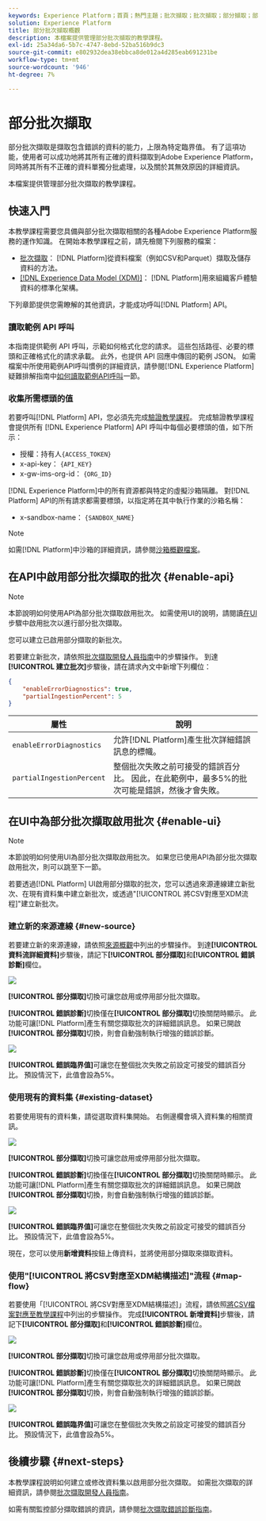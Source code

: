 ```yaml
---
keywords: Experience Platform；首頁；熱門主題；批次擷取；批次擷取；部分擷取；部分擷取錯誤；擷取錯誤；部分批次擷取；部分批次擷取；部分；擷取；擷取；
solution: Experience Platform
title: 部分批次擷取概觀
description: 本檔案提供管理部分批次擷取的教學課程。
exl-id: 25a34da6-5b7c-4747-8ebd-52ba516b9dc3
source-git-commit: e802932dea38ebbca8de012a4d285eab691231be
workflow-type: tm+mt
source-wordcount: '946'
ht-degree: 7%

---
```


# 部分批次擷取

部分批次擷取是擷取包含錯誤的資料的能力，上限為特定臨界值。 有了這項功能，使用者可以成功地將其所有正確的資料擷取到Adobe Experience Platform，同時將其所有不正確的資料單獨分批處理，以及關於其無效原因的詳細資訊。

本檔案提供管理部分批次擷取的教學課程。

## 快速入門

本教學課程需要您具備與部分批次擷取相關的各種Adobe Experience Platform服務的運作知識。 在開始本教學課程之前，請先檢閱下列服務的檔案：

- [批次擷取](./overview.md)： [!DNL Platform]從資料檔案（例如CSV和Parquet）擷取及儲存資料的方法。
- [[!DNL Experience Data Model (XDM)]](../../xdm/home.md)： [!DNL Platform]用來組織客戶體驗資料的標準化架構。

下列章節提供您需瞭解的其他資訊，才能成功呼叫[!DNL Platform] API。

### 讀取範例 API 呼叫

本指南提供範例 API 呼叫，示範如何格式化您的請求。 這些包括路徑、必要的標頭和正確格式化的請求承載。 此外，也提供 API 回應中傳回的範例 JSON。 如需檔案中所使用範例API呼叫慣例的詳細資訊，請參閱[!DNL Experience Platform]疑難排解指南中[如何讀取範例API呼叫](../../landing/troubleshooting.md#how-do-i-format-an-api-request)一節。

### 收集所需標頭的值

若要呼叫[!DNL Platform] API，您必須先完成[驗證教學課程](https://www.adobe.com/go/platform-api-authentication-en)。 完成驗證教學課程會提供所有 [!DNL Experience Platform] API 呼叫中每個必要標頭的值，如下所示：

- 授權：持有人`{ACCESS_TOKEN}`
- x-api-key： `{API_KEY}`
- x-gw-ims-org-id： `{ORG_ID}`

[!DNL Experience Platform]中的所有資源都與特定的虛擬沙箱隔離。 對[!DNL Platform] API的所有請求都需要標頭，以指定將在其中執行作業的沙箱名稱：

- x-sandbox-name： `{SANDBOX_NAME}`

>[!NOTE]
>
>如需[!DNL Platform]中沙箱的詳細資訊，請參閱[沙箱概觀檔案](../../sandboxes/home.md)。

## 在API中啟用部分批次擷取的批次 {#enable-api}

>[!NOTE]
>
>本節說明如何使用API為部分批次擷取啟用批次。 如需使用UI的說明，請閱讀[在UI](#enable-ui)步驟中啟用批次以進行部分批次擷取。

您可以建立已啟用部分擷取的新批次。

若要建立新批次，請依照[批次擷取開發人員指南](./api-overview.md)中的步驟操作。 到達&#x200B;**[!UICONTROL 建立批次]**&#x200B;步驟後，請在請求內文中新增下列欄位：

```json
{
    "enableErrorDiagnostics": true,
    "partialIngestionPercent": 5
}
```

| 屬性 | 說明 |
| -------- | ----------- |
| `enableErrorDiagnostics` | 允許[!DNL Platform]產生批次詳細錯誤訊息的標幟。 |
| `partialIngestionPercent` | 整個批次失敗之前可接受的錯誤百分比。 因此，在此範例中，最多5%的批次可能是錯誤，然後才會失敗。 |


## 在UI中為部分批次擷取啟用批次 {#enable-ui}

>[!NOTE]
>
>本節說明如何使用UI為部分批次擷取啟用批次。 如果您已使用API為部分批次擷取啟用批次，則可以跳至下一節。

若要透過[!DNL Platform] UI啟用部分擷取的批次，您可以透過來源連線建立新批次、在現有資料集中建立新批次，或透過&quot;[!UICONTROL 將CSV對應至XDM流程]&quot;建立新批次。

### 建立新的來源連線 {#new-source}

若要建立新的來源連線，請依照[來源概觀](../../sources/home.md)中列出的步驟操作。 到達&#x200B;**[!UICONTROL 資料流詳細資料]**&#x200B;步驟後，請記下&#x200B;**[!UICONTROL 部分擷取]**&#x200B;和&#x200B;**[!UICONTROL 錯誤診斷]**&#x200B;欄位。

![](../images/batch-ingestion/partial-ingestion/configure-batch.png)

**[!UICONTROL 部分擷取]**&#x200B;切換可讓您啟用或停用部分批次擷取。

**[!UICONTROL 錯誤診斷]**&#x200B;切換僅在&#x200B;**[!UICONTROL 部分擷取]**&#x200B;切換關閉時顯示。 此功能可讓[!DNL Platform]產生有關您擷取批次的詳細錯誤訊息。 如果已開啟&#x200B;**[!UICONTROL 部分擷取]**&#x200B;切換，則會自動強制執行增強的錯誤診斷。

![](../images/batch-ingestion/partial-ingestion/configure-batch-partial-ingestion-focus.png)

**[!UICONTROL 錯誤臨界值]**&#x200B;可讓您在整個批次失敗之前設定可接受的錯誤百分比。 預設情況下，此值會設為5%。

### 使用現有的資料集 {#existing-dataset}

若要使用現有的資料集，請從選取資料集開始。 右側邊欄會填入資料集的相關資訊。

![](../images/batch-ingestion/partial-ingestion/monitor-dataset.png)

**[!UICONTROL 部分擷取]**&#x200B;切換可讓您啟用或停用部分批次擷取。

**[!UICONTROL 錯誤診斷]**&#x200B;切換僅在&#x200B;**[!UICONTROL 部分擷取]**&#x200B;切換關閉時顯示。 此功能可讓[!DNL Platform]產生有關您擷取批次的詳細錯誤訊息。 如果已開啟&#x200B;**[!UICONTROL 部分擷取]**&#x200B;切換，則會自動強制執行增強的錯誤診斷。

![](../images/batch-ingestion/partial-ingestion/monitor-dataset-partial-ingestion-focus.png)

**[!UICONTROL 錯誤臨界值]**&#x200B;可讓您在整個批次失敗之前設定可接受的錯誤百分比。 預設情況下，此值會設為5%。

現在，您可以使用&#x200B;**新增資料**&#x200B;按鈕上傳資料，並將使用部分擷取來擷取資料。

### 使用&quot;[!UICONTROL 將CSV對應至XDM結構描述]&quot;流程 {#map-flow}

若要使用「[!UICONTROL 將CSV對應至XDM結構描述]」流程，請依照[將CSV檔案對應至教學課程](../tutorials/map-csv/overview.md)中列出的步驟操作。 完成&#x200B;**[!UICONTROL 新增資料]**&#x200B;步驟後，請記下&#x200B;**[!UICONTROL 部分擷取]**&#x200B;和&#x200B;**[!UICONTROL 錯誤診斷]**&#x200B;欄位。

![](../images/batch-ingestion/partial-ingestion/xdm-csv-workflow.png)

**[!UICONTROL 部分擷取]**&#x200B;切換可讓您啟用或停用部分批次擷取。

**[!UICONTROL 錯誤診斷]**&#x200B;切換僅在&#x200B;**[!UICONTROL 部分擷取]**&#x200B;切換關閉時顯示。 此功能可讓[!DNL Platform]產生有關您擷取批次的詳細錯誤訊息。 如果已開啟&#x200B;**[!UICONTROL 部分擷取]**&#x200B;切換，則會自動強制執行增強的錯誤診斷。

![](../images/batch-ingestion/partial-ingestion/xdm-csv-workflow-partial-ingestion-focus.png)

**[!UICONTROL 錯誤臨界值]**&#x200B;可讓您在整個批次失敗之前設定可接受的錯誤百分比。 預設情況下，此值會設為5%。

## 後續步驟 {#next-steps}

本教學課程說明如何建立或修改資料集以啟用部分批次擷取。 如需批次擷取的詳細資訊，請參閱[批次擷取開發人員指南](./api-overview.md)。

如需有關監控部分擷取錯誤的資訊，請參閱[批次擷取錯誤診斷指南](../quality/error-diagnostics.md)。
